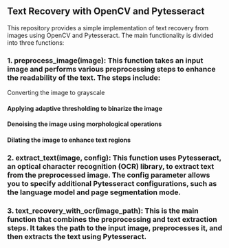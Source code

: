 ## Text Recovery with OpenCV and Pytesseract

This repository provides a simple implementation of text recovery from images using OpenCV and Pytesseract. The main functionality is divided into three functions:

### 1. preprocess_image(image): This function takes an input image and performs various preprocessing steps to enhance the readability of the text. The steps include:
Converting the image to grayscale
#### Applying adaptive thresholding to binarize the image
#### Denoising the image using morphological operations
#### Dilating the image to enhance text regions
### 2. extract_text(image, config): This function uses Pytesseract, an optical character recognition (OCR) library, to extract text from the preprocessed image. The config parameter allows you to specify additional Pytesseract configurations, such as the language model and page segmentation mode.
### 3. text_recovery_with_ocr(image_path): This is the main function that combines the preprocessing and text extraction steps. It takes the path to the input image, preprocesses it, and then extracts the text using Pytesseract.
